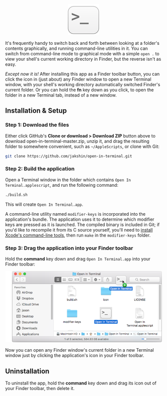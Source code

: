 <p align="center">
  <img src="Screenshots/App-Icon.png" alt="Open In Terminal Icon"/>
</p>

It's frequently handy to switch back and forth between looking at a folder's contents graphically, and running command-line utilities in it. You can switch from command-line mode to graphical mode with a simple `open .` to view your shell's current working directory in Finder, but the reverse isn't as easy.

*Except now it is!* After installing this app as a Finder toolbar button, you can click the icon in (just about) any Finder window to open a new Terminal window, with your shell's working directory automatically switched Finder's current folder. Or you can hold the **fn** key down as you click, to open the folder in a new Terminal tab, instead of a new window.


## Installation & Setup


### Step 1: Download the files

Either click GitHub's **Clone or download > Download ZIP** button above to download open-in-terminal-master.zip, unzip it, and drag the resulting folder to somewhere convenient, such as `~/AppleScripts`, or clone with Git:

```bash
git clone https://github.com/jakshin/open-in-terminal.git
```


### Step 2: Build the application

Open a Terminal window in the folder which contains `Open In Terminal.applescript`, and run the following command:

```bash
./build.sh
```

This will create `Open In Terminal.app`.

A command-line utility named `modifier-keys` is incorporated into the application's bundle. The application uses it to determine which modifier keys are pressed as it is launched. The compiled binary is included in Git; if you'd like to recompile it from its C source yourself, you'll need to [install Xcode's command-line tools](https://developer.apple.com/library/ios/technotes/tn2339/_index.html), then run `make` in the `modifier-keys` folder.


### Step 3: Drag the application into your Finder toolbar

Hold the **command** key down and drag `Open In Terminal.app` into your Finder toolbar:

![[screenshot]](Screenshots/Drag-Icon.png)


Now you can open any Finder window's current folder in a new Terminal window just by clicking the application's icon in your Finder toolbar.


## Uninstallation

To uninstall the app, hold the **command** key down and drag its icon out of your Finder toolbar, then delete it.
